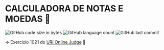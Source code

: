 # CALCULADORA DE NOTAS E MOEDAS 💸
![GitHub code size in bytes](https://img.shields.io/github/languages/code-size/thamiresviel/calcular-notas-e-moedas?style=flat-square) 
![GitHub language count](https://img.shields.io/github/languages/count/thamiresviel/calcular-notas-e-moedas)
![GitHub last commit](https://img.shields.io/github/last-commit/thamiresviel/calcular-notas-e-moedas)

=> Exercicio 1021 do [URI Online Judge](https://www.urionlinejudge.com.br/judge/pt/login?redirect=%2Fpt) 🚀